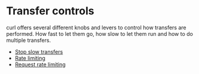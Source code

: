 # Transfer controls

curl offers several different knobs and levers to control how transfers are
performed. How fast to let them go, how slow to let them run and how to do
multiple transfers.

 * [Stop slow transfers](transfers/tooslow.md)
 * [Rate limiting](transfers/rate-limiting.md)
 * [Request rate limiting](transfers/request-rate.md)
